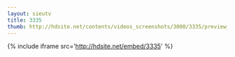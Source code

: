 ```yaml
---
layout: sieutv
title: 3335
thumb: http://hdsite.net/contents/videos_screenshots/3000/3335/preview_360p.mp4.jpg
---
```

{% include iframe src='http://hdsite.net/embed/3335' %}
 
